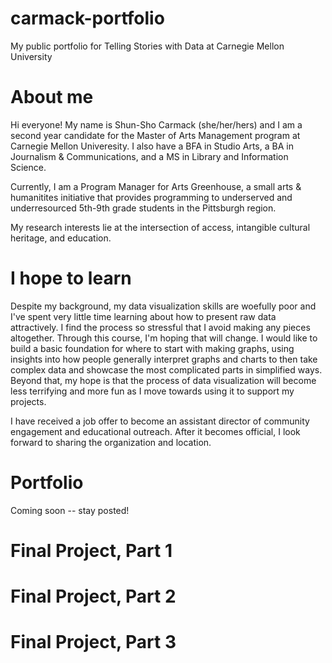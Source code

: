 # carmack-portfolio
My public portfolio for Telling Stories with Data at Carnegie Mellon University

# About me
Hi everyone! My name is Shun-Sho Carmack (she/her/hers) and I am a second year candidate for the Master of Arts Management program at Carnegie Mellon Univeresity. I also have a BFA in Studio Arts, a BA in Journalism & Communications, and a MS in Library and Information Science. 

Currently, I am a Program Manager for Arts Greenhouse, a small arts & humanitites initiative that provides programming to underserved and underresourced 5th-9th grade students in the Pittsburgh region.

My research interests lie at the intersection of access, intangible cultural heritage, and education.

# I hope to learn
Despite my background, my data visualization skills are woefully poor and I've spent very little time learning about how to present raw data attractively. I find the process so stressful that I avoid making any pieces altogether. Through this course, I'm hoping that will change. I would like to build a basic foundation for where to start with making graphs, using  insights into how people generally interpret graphs and charts to then take complex data and showcase the most complicated parts in simplified ways. Beyond that, my hope is that the process of data visualization will become less terrifying and more fun as I move towards using it to support my projects.

I have received a job offer to become an assistant director of community engagement and educational outreach. After it becomes official, I look forward to sharing the organization and location.

# Portfolio
Coming soon -- stay posted!

# Final Project, Part 1
# Final Project, Part 2
# Final Project, Part 3
